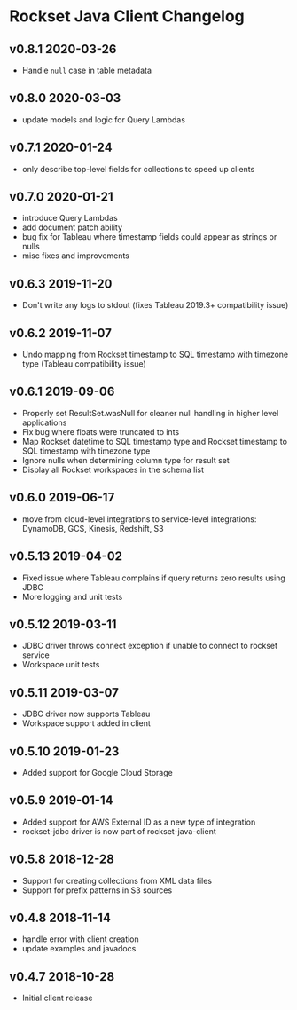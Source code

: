 # Rockset Java Client Changelog

## v0.8.1 2020-03-26
- Handle `null` case in table metadata

## v0.8.0 2020-03-03
- update models and logic for Query Lambdas

## v0.7.1 2020-01-24
- only describe top-level fields for collections to speed up clients

## v0.7.0 2020-01-21
- introduce Query Lambdas
- add document patch ability
- bug fix for Tableau where timestamp fields could appear as strings or nulls
- misc fixes and improvements

## v0.6.3 2019-11-20
- Don't write any logs to stdout (fixes Tableau 2019.3+ compatibility issue)

## v0.6.2 2019-11-07
- Undo mapping from Rockset timestamp to SQL timestamp with timezone type (Tableau compatibility issue)

## v0.6.1 2019-09-06
- Properly set ResultSet.wasNull for cleaner null handling in higher level applications
- Fix bug where floats were truncated to ints
- Map Rockset datetime to SQL timestamp type and Rockset timestamp to SQL timestamp with timezone type
- Ignore nulls when determining column type for result set
- Display all Rockset workspaces in the schema list

## v0.6.0 2019-06-17
- move from cloud-level integrations to service-level integrations: DynamoDB, GCS, Kinesis, Redshift, S3

## v0.5.13 2019-04-02
- Fixed issue where Tableau complains if query returns zero results using JDBC
- More logging and unit tests

## v0.5.12 2019-03-11
- JDBC driver throws connect exception if unable to connect to rockset service
- Workspace unit tests

## v0.5.11 2019-03-07
- JDBC driver now supports Tableau
- Workspace support added in client

## v0.5.10 2019-01-23
- Added support for Google Cloud Storage

## v0.5.9 2019-01-14
- Added support for AWS External ID as a new type of integration
- rockset-jdbc driver is now part of rockset-java-client

## v0.5.8 2018-12-28
- Support for creating collections from XML data files
- Support for prefix patterns in S3 sources

## v0.4.8 2018-11-14
- handle error with client creation
- update examples and javadocs

## v0.4.7 2018-10-28
- Initial client release
